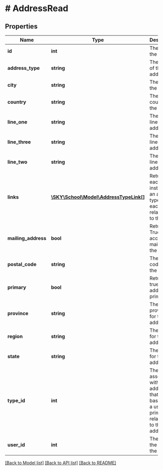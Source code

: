 # # AddressRead

## Properties

Name | Type | Description | Notes
------------ | ------------- | ------------- | -------------
**id** | **int** | The ID of the address | [optional]
**address_type** | **string** | The &#39;Type&#39; of the address | [optional]
**city** | **string** | The city for the address | [optional]
**country** | **string** | The country for the address | [optional]
**line_one** | **string** | The first line of the address | [optional]
**line_three** | **string** | The third line of the address | [optional]
**line_two** | **string** | The second line of the address | [optional]
**links** | [**\SKY\School\Model\AddressTypeLink[]**](AddressTypeLink.md) | Returns each instance of an address type for each relationship to the user | [optional]
**mailing_address** | **bool** | Returns True if user accepts mail from the address | [optional]
**postal_code** | **string** | The postal code for the address | [optional]
**primary** | **bool** | Returns true if the address is primary | [optional]
**province** | **string** | The province for the address | [optional]
**region** | **string** | The region for the address | [optional]
**state** | **string** | The state for the address | [optional]
**type_id** | **int** | The type ID associated with an address that is based upon a user&#39;s primary relationship to the address | [optional]
**user_id** | **int** | The ID of the user of the address | [optional]

[[Back to Model list]](../../README.md#models) [[Back to API list]](../../README.md#endpoints) [[Back to README]](../../README.md)
